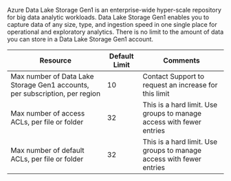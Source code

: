 Azure Data Lake Storage Gen1 is an enterprise-wide hyper-scale repository for big data analytic workloads. Data Lake Storage Gen1 enables you to capture data of any size, type, and ingestion speed in one single place for operational and exploratory analytics. There is no limit to the amount of data you can store in a Data Lake Storage Gen1 account.

| **Resource** | **Default Limit** | **Comments** |
| --- | --- | --- |
| Max number of Data Lake Storage Gen1 accounts, per subscription, per region |10 | Contact Support to request an increase for this limit |
| Max number of access ACLs, per file or folder |32 | This is a hard limit. Use groups to manage access with fewer entries |
| Max number of default ACLs, per file or folder |32 | This is a hard limit. Use groups to manage access with fewer entries |
